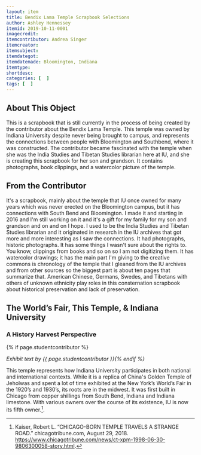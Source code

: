 ```yaml
---
layout: item
title: Bendix Lama Temple Scrapbook Selections
author: Ashley Hennessey
itemid: 2019-10-11-0001
imagecredit: 
itemcontributor: Andrea Singer
itemcreator: 
itemsubject: 
itemdategot: 
itemdatemade: Bloomington, Indiana
itemtype: 
shortdesc: 
categories: [  ]
tags: [  ]
---
```

## About This Object

This is a scrapbook that is still currently in the process of being created by the contributor about the Bendix Lama Temple. This temple was owned by Indiana University despite never being brought to campus, and represents the connections between people with Bloomington and Southbend, where it was constructed. The contributor became fascinated with the temple when she was the India Studies and Tibetan Studies librarian here at IU, and she is creating this scrapbook for her son and grandson. It contains photographs, book clippings, and a watercolor picture of the temple. 

## From the Contributor

<p class=blockquote style=’font-size:115%;’>It's a scrapbook, mainly about the temple that IU once owned for many years which was never erected on the Bloomington campus, but it has connections with South Bend and Bloomington. I made it and starting in 2016 and I'm still working on it and it's a gift for my family for my son and grandson and on and on I hope. I used to be the India Studies and Tibetan Studies librarian and it originated in research in the IU archives that got more and more interesting as I saw the connections. It had photographs, historic photographs. It has some things I wasn't sure about the rights to. You know, clippings from books and so on so I am not digitizing them. It has watercolor drawings; it has the main part I'm giving to the creative commons is chronology of the temple that I gleaned from the IU archives and from other sources so the biggest part is about ten pages that summarize that. American Chinese, Germans, Swedes, and Tibetans with others of unknown ethnicity play roles in this consternation scrapbook about historical preservation and lack of preservation.</p>

## The World’s Fair, This Temple, & Indiana University
### A History Harvest Perspective
{% if page.studentcontributor %}

*Exhibit text by {{ page.studentcontributor }}{% endif %}*

This temple represents how Indiana University participates in both national and international contexts. While it is a replica of  China's Golden Temple of Jeholwas and spent a lot of time exhibited at the New York’s World’s Fair in the 1920’s and 1930’s, its roots are in the midwest.  It was first built in Chicago from copper shillings from South Bend, Indiana and Indiana limestone. With various owners over the course of its existence, IU is now its fifth owner.[^1].

[^1]: Kaiser, Robert L. “CHICAGO-BORN TEMPLE TRAVELS A STRANGE ROAD.” chicagotribune.com, August 29, 2018. https://www.chicagotribune.com/news/ct-xpm-1998-06-30-9806300058-story.html.
